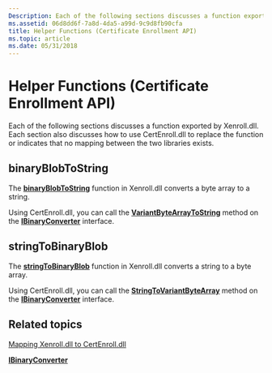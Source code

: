 ```yaml
---
Description: Each of the following sections discusses a function exported by Xenroll.dll. Each section also discusses how to use CertEnroll.dll to replace the function or indicates that no mapping between the two libraries exists.
ms.assetid: 06d8dd6f-7a8d-4da5-a99d-9c9d8fb90cfa
title: Helper Functions (Certificate Enrollment API)
ms.topic: article
ms.date: 05/31/2018
---
```


# Helper Functions (Certificate Enrollment API)

Each of the following sections discusses a function exported by Xenroll.dll. Each section also discusses how to use CertEnroll.dll to replace the function or indicates that no mapping between the two libraries exists.

## binaryBlobToString

The [**binaryBlobToString**](https://docs.microsoft.com/windows/desktop/api/xenroll/nf-xenroll-ienroll4-binaryblobtostring) function in Xenroll.dll converts a byte array to a string.

Using CertEnroll.dll, you can call the [**VariantByteArrayToString**](/windows/desktop/api/CertEnroll/nf-certenroll-ibinaryconverter-variantbytearraytostring) method on the [**IBinaryConverter**](/windows/desktop/api/CertEnroll/nn-certenroll-ibinaryconverter) interface.

## stringToBinaryBlob

The [**stringToBinaryBlob**](https://docs.microsoft.com/windows/desktop/api/xenroll/nf-xenroll-ienroll4-stringtobinaryblob) function in Xenroll.dll converts a string to a byte array.

Using CertEnroll.dll, you can call the [**StringToVariantByteArray**](/windows/desktop/api/CertEnroll/nf-certenroll-ibinaryconverter-stringtovariantbytearray) method on the [**IBinaryConverter**](/windows/desktop/api/CertEnroll/nn-certenroll-ibinaryconverter) interface.

## Related topics

<dl> <dt>

[Mapping Xenroll.dll to CertEnroll.dll](mapping-xenroll-dll-to-certenroll-dll.md)
</dt> <dt>

[**IBinaryConverter**](/windows/desktop/api/CertEnroll/nn-certenroll-ibinaryconverter)
</dt> </dl>

 

 




